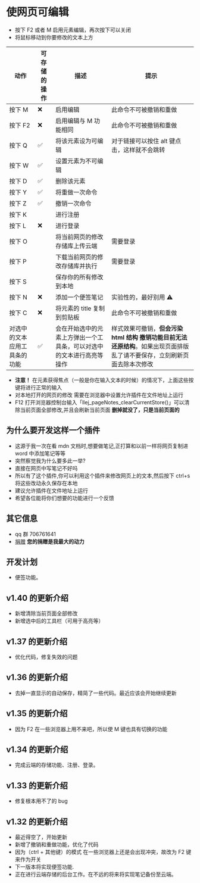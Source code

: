 # 使网页可编辑

- 按下 F2 或者 M 启用元素编辑，再次按下可以关闭
- 将鼠标移动到你要修改的文本上方

| 动作 | 可存储的操作 | 描述 | 提示 |
| --- | --- | --- | --- |
| 按下 M | ❌ | 启用编辑 | 此命令不可被撤销和重做 |
| 按下 F2 | ❌ | 启用编辑与 M 功能相同 | 此命令不可被撤销和重做 |
| 按下 Q | ✅ | 将该元素设为可编辑 | 对于链接可以按住 alt 键点击，这样就不会跳转 |
| 按下 W | ✅ | 设置元素为不可编辑 |  |
| 按下 D | ✅ | 删除该元素 |  |
| 按下 Y | ✅ | 将重做一次命令 |  |
| 按下 Z | ✅ | 撤销一次命令 |  |
| 按下 K |  | 进行注册 |  |
| 按下 L | ❌ | 进行登录 |  |
| 按下 O |  | 将当前网页的修改存储库上传云端 | 需要登录 |
| 按下 P |  | 下载当前网页的修改存储库并执行 | 需要登录 |
| 按下 S |  | 保存你的所有修改到本地 |  |
| 按下 N | ❌ | 添加一个便签笔记 | 实验性的，最好别用 ⚠ |
| 按下 C | ❌ | 将元素的 title 复制到剪贴板 | 此命令不可被撤销和重做 |
| 对选中的文本应用工具条的功能 | ✅ | 会在开始选中的元素上方弹出一个工具条，可以对选中的文本进行高亮等操作 | 样式效果可撤销，**但会污染 html 结构 撤销功能目前无法还原结构**。如果出现页面排版乱了请不要保存，立刻刷新页面去除本次修改 |

- **注意！** 在元素获得焦点（一般是你在输入文本的时候）的情况下，上面这些按键将进行正常的输入
- 对本地打开的网页的修改 需要在浏览器中设置允许插件在文件地址上运行
- F12 打开浏览器控制台输入「llej_pageNotes_clearCurrentStore()」可以清除当前页面全部修改,并且会刷新当前页面 **删掉就没了，只是当前页面的**

## 为什么要开发这样一个插件

- 这源于我一次在看 mdn 文档时,想要做笔记,正打算和以前一样将网页复制进 word 中添加笔记等等
- 突然察觉我为什么要多此一举?
- 直接在网页中写笔记不好吗
- 所以有了这个插件,你可以利用这个插件来修改网页上的文本,然后按下 ctrl+s 将这些改动永久保存在本地
- 建议允许插件在文件地址上运行
- 希望各位能将你们想要的功能进行一个反馈

## 其它信息

- qq 群 706761641
- [捐赠](https://afdian.net/@llej0) **您的捐赠是我最大的动力**

## 开发计划

- 便签功能。

## v1.40 的更新介绍

- 新增清除当前页面全部修改
- 新增选中后的工具栏（可用于高亮等）

## v1.37 的更新介绍

- 优化代码，修复失效的问题

## v1.36 的更新介绍

- 去掉一直显示的自动保存，精简了一些代码。最近应该会开始继续更新

## v1.35 的更新介绍

- 因为 F2 在一些浏览器上用不来吧，所以使 M 键也具有切换的功能

## v1.34 的更新介绍

- 完成云端的存储功能、注册、登录。

## v1.33 的更新介绍

- 修复根本用不了的 bug

## v1.32 的更新介绍

- 最近得空了，开始更新
- 新增了撤销和重做功能，优化了代码
- 因为（ctrl + 其他键）的模式 在一些浏览器上还是会出现冲突，故改为 F2 键来作为开关
- 下一版本将实现便签功能.
- 正在进行云端存储的后台工作。在不远的将来将实现笔记备份至云端。
